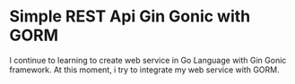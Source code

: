# Simple REST Api Gin Gonic with GORM

I continue to learning to create web service in Go Language with Gin Gonic framework. At this moment, i try to integrate my web service with GORM. 
